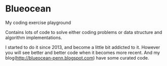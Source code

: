 Blueocean
=========

My coding exercise playground

Contains lots of code to solve either coding problems or data structure and algorithm implementations. 

I started to do it since 2013, and become a little bit addicted to it. However you will see better and better code when it becomes more recent. And my blog(http://blueocean-penn.blogspot.com) have some curated code.  
